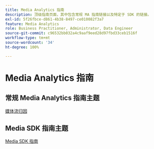```yaml
---
title: Media Analytics 指南
description: 顶级指南页面，其中包含常规 MA 指南链接以及特定于 SDK 的链接。
exl-id: 5f26fbce-d861-4b38-8497-ce010082f3a7
feature: Media Analytics
role: Business Practitioner, Administrator, Data Engineer
source-git-commit: c96532bb032a4c9aaf9eed28d97fbd33ceb1516f
workflow-type: tm+mt
source-wordcount: '34'
ht-degree: 100%

---
```


# Media Analytics 指南

## 常规 Media Analytics 指南主题

[媒体流归因](/help/media-analytics-cookbook/media-dimensions.md)

## Media SDK 指南主题

[Media SDK 指南](/help/sdk-implement/cookbook/sdk-cookbook-overview.md)
